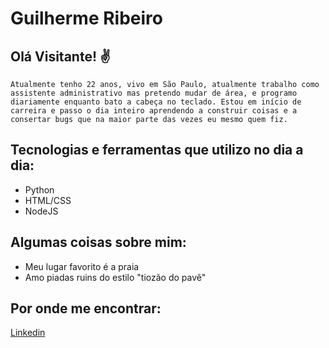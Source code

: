 # Guilherme Ribeiro 

## Olá Visitante! ✌️

    Atualmente tenho 22 anos, vivo em São Paulo, atualmente trabalho como assistente administrativo mas pretendo mudar de área, e programo diariamente enquanto bato a cabeça no teclado. Estou em início de carreira e passo o dia inteiro aprendendo a construir coisas e a consertar bugs que na maior parte das vezes eu mesmo quem fiz.

## Tecnologias e ferramentas que utilizo no dia a dia:

<ul>
  <li>Python</li>
  <li>HTML/CSS</li>
  <li>NodeJS</li>
</ul>

## Algumas coisas sobre mim:

<ul>
<li>Meu lugar favorito é a praia</li>
<li>Amo piadas ruins do estilo "tiozão do pavê"</li>
</ul>

## Por onde me encontrar:

[Linkedin](https://www.linkedin.com/in/guiribeirodev/)

